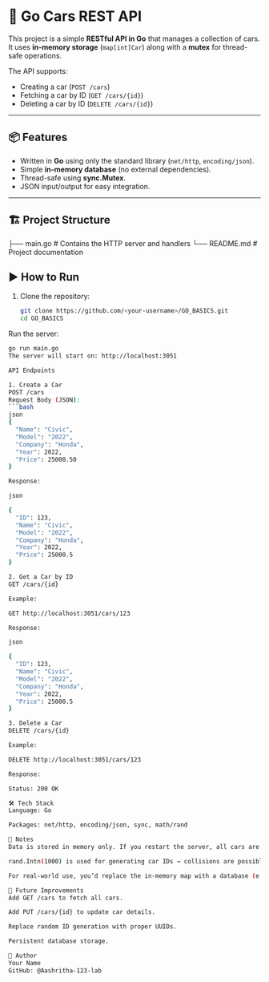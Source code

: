 # 🚗 Go Cars REST API

This project is a simple **RESTful API in Go** that manages a collection of cars.  
It uses **in-memory storage** (`map[int]Car`) along with a **mutex** for thread-safe operations.  

The API supports:
- Creating a car (`POST /cars`)
- Fetching a car by ID (`GET /cars/{id}`)
- Deleting a car by ID (`DELETE /cars/{id}`)

---

## 📦 Features

- Written in **Go** using only the standard library (`net/http`, `encoding/json`).
- Simple **in-memory database** (no external dependencies).
- Thread-safe using **sync.Mutex**.
- JSON input/output for easy integration.

---

## 🏗️ Project Structure

├── main.go # Contains the HTTP server and handlers
└── README.md # Project documentation

## ▶️ How to Run

1. Clone the repository:
   ```bash
   git clone https://github.com/<your-username>/GO_BASICS.git
   cd GO_BASICS

Run the server:
```bash
go run main.go
The server will start on: http://localhost:3051

API Endpoints

1. Create a Car
POST /cars
Request Body (JSON):
```bash
json
{
  "Name": "Civic",
  "Model": "2022",
  "Company": "Honda",
  "Year": 2022,
  "Price": 25000.50
}

Response:

json

{
  "ID": 123,
  "Name": "Civic",
  "Model": "2022",
  "Company": "Honda",
  "Year": 2022,
  "Price": 25000.5
}

2. Get a Car by ID
GET /cars/{id}

Example:

GET http://localhost:3051/cars/123

Response:

json

{
  "ID": 123,
  "Name": "Civic",
  "Model": "2022",
  "Company": "Honda",
  "Year": 2022,
  "Price": 25000.5
}

3. Delete a Car
DELETE /cars/{id}

Example:

DELETE http://localhost:3051/cars/123

Response:

Status: 200 OK

🛠️ Tech Stack
Language: Go

Packages: net/http, encoding/json, sync, math/rand

📌 Notes
Data is stored in memory only. If you restart the server, all cars are lost.

rand.Intn(1000) is used for generating car IDs → collisions are possible in rare cases.

For real-world use, you’d replace the in-memory map with a database (e.g., PostgreSQL, MongoDB).

🚀 Future Improvements
Add GET /cars to fetch all cars.

Add PUT /cars/{id} to update car details.

Replace random ID generation with proper UUIDs.

Persistent database storage.

👤 Author
Your Name
GitHub: @Aashritha-123-lab